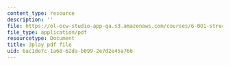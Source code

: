 ```yaml
---
content_type: resource
description: ''
file: https://ol-ocw-studio-app-qa.s3.amazonaws.com/courses/6-001-structure-and-interpretation-of-computer-programs-spring-2005/6ac1de7c1a6862dab0992e7d2e45a766_fXQ1SwKjDg.pdf
file_type: application/pdf
resourcetype: Document
title: 3play pdf file
uid: 6ac1de7c-1a68-62da-b099-2e7d2e45a766
---
```

